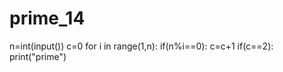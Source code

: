 # prime_14
n=int(input())
c=0
for i in range(1,n):
   if(n%i==0):
     c=c+1
if(c==2):
  print("prime")

